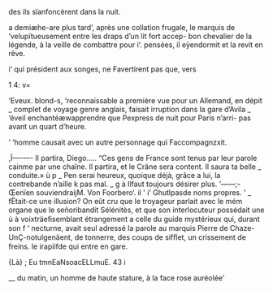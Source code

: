    
     
   
 
  
  
  
  
  

   des  ils sïanfoncèrent dans la nuit.

a  demiæhe-are plus tard’, après une collation frugale, le marquis de
  ‘velupïtueusement entre les draps d’un lit fort accep-
 bon chevalier de la légende, à la veille de combattre pour
i‘.  pensées, il eÿendormit et la revit en rêve.

i‘   qui président aux songes, ne Favertirent pas que, vers

1 4: v=

  ‘Eveux. blond-s, ‘reconnaissable a première vue pour un Allemand, en dépit
_ complet de voyage genre anglais, faisait irruption dans la gare d’Avila
_ ‘éveil  enchantéæwapprendre que Pexpress de nuit pour Paris n’arri-
    pas avant un quart d’heure.

 ‘   ‘homme causait avec un autre personnage qui Faccompagnzxit.

,Ï—-—- Il partira, Diego..... “Ces gens de France sont tenus par leur parole
cainme par une chaîne. Il partira, et le Crâne sera content. Il saura ta belle
 _ conduite.» ù p
  _  Pen serai heureux, quoique déjà, grâce a lui, la contrebande n’aille
k pas mal.
_ g  à Ilfaut toujours désirer plus.
   ’——;- Œenïen souviendraijM. Von Foorbero‘.
il  ' i’  Ghutlpasde noms propres. '
_  fËtait-ce une illusion? On eût cru que le troyageur parlait avec le mém
 organe que le señoribandit Sélénitès, et que son interlocuteur possédait une
ù à voixträeﬁsemblant étrangement a celle du guide mystérieux qui, durant son
f ‘  necturne, avait seul adressé la parole au marquis Pierre de Chaze-
  UnÇ-notulgenäent, de tonnerre, des coups de sifﬂet, un crissement de freins.
  le irapiifde qui entre en gare.

 

  {Là}    ;   Eu tmnEaNsoacELLmuE. 43 i

__  du matin, un homme de haute stature, à la face rose auréolée’

